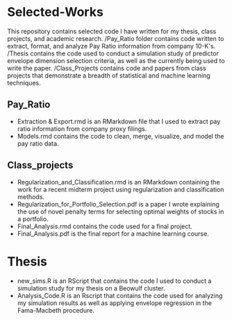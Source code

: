 # Selected-Works
This repository contains selected code I have written for my thesis, class projects, and academic research. /Pay_Ratio folder contains code written to extract, format, and analyze Pay Ratio information from company 10-K's. /Thesis contains the code used to conduct a simulation study of predictor envelope dimension selection criteria, as well as the currently being used to write the paper. /Class_Projects contains code and papers from class projects that demonstrate a breadth of statistical and machine learning techniques.

## Pay_Ratio
- Extraction & Export.rmd is an RMarkdown file that I used to extract pay ratio information from company proxy filings.
- Models.rmd contains the code to clean, merge, visualize, and model the pay ratio data. 

## Class_projects
- Regularization_and_Classification.rmd is an RMarkdown containing the work for a recent midterm project using regularization and classification methods.
- Regularization_for_Portfolio_Selection.pdf is a paper I wrote explaining the use of novel penalty terms for selecting optimal weights 
of stocks in a portfolio.
- Final_Analysis.rmd contains the code used for a final project.
- Final_Analysis.pdf is the final report for a machine learning course.

# Thesis
- new_sims.R is an RScript that contains the code I used to conduct a simulation study for my thesis on a Beowulf cluster.
- Analysis_Code.R is an Rscript that contains the code used for analyzing my simulation results as well as applying envelope regression in the Fama-Macbeth procedure. 
